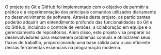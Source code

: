 O projeto de Git e GitHub foi implementado com o objetivo de permitir a prática e a experimentação dos principais
comandos utilizados diariamente no desenvolvimento de software. Através deste projeto, os participantes poderão adquirir
um entendimento profundo das funcionalidades do Git e do GitHub, incluindo o controle de versões, a colaboração em equipe
e o gerenciamento de repositórios. Além disso, este projeto visa preparar os desenvolvedores para resolverem problemas comuns
e otimizarem seus fluxos de trabalho, proporcionando uma base sólida para o uso eficiente dessas ferramentas essenciais na programação moderna.
